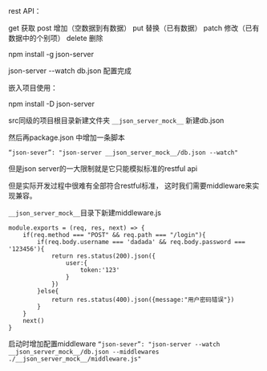 rest API：

get 获取
post 增加（空数据到有数据）
put 替换（已有数据）
patch 修改（已有数据中的个别项）
delete 删除



npm install -g json-server

json-server --watch db.json 配置完成



嵌入项目使用：

npm install -D json-server

src同级的项目根目录新建文件夹 `__json_server_mock__`
新建db.json

然后再package.json 中增加一条脚本

`“json-sever”: "json-server __json_server_mock__/db.json --watch" `


但是json server的一大限制就是它只能模拟标准的restful api

但是实际开发过程中很难有全部符合restful标准，
这时我们需要middleware来实现兼容。

`__json_server_mock__`目录下新建middleware.js

```
module.exports = (req, res, next) => {
    if(req.method === "POST" && req.path === "/login"){
        if(req.body.username === 'dadada' && req.body.password === '123456'){
            return res.status(200).json({
                user:{
                    token:'123'
                }
            })
        }else{
            return res.status(400).json({message:"用户密码错误"})
        }
    }
    next()
}
```

启动时增加配置middleware
`“json-sever”: "json-server --watch __json_server_mock__/db.json --middlewares ./__json_server_mock__/middleware.js" `